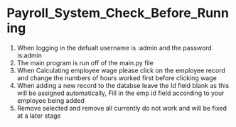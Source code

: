 # Payroll_System_Check_Before_Running

1. When logging in the defualt username is :admin and the password is:admin
2. The main program is run off of the main.py file 
3. When Calculating employee wage please click on the employee record and change the numbers of hours worked first before clicking wage
4. When adding a new record to the databse leave the Id field blank as this will be assigned automatically, Fill in the emp id field according to your employee being added
5. Remove selected and remove all currently do not work and will be fixed at a later stage
